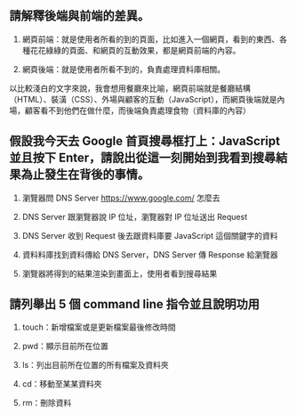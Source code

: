 ## 請解釋後端與前端的差異。

1. 網頁前端：就是使用者所看的到的頁面，比如進入一個網頁，看到的東西、各種花花綠綠的頁面、和網頁的互動效果，都是網頁前端的內容。

2. 網頁後端：就是使用者所看不到的，負責處理資料庫相關。

以比較淺白的文字來說，我會想用餐廳來比喻，網頁前端就是餐廳結構（HTML）、裝潢（CSS）、外場與顧客的互動（JavaScript），而網頁後端就是內場，顧客看不到他們在做什麼，而後端負責處理食物（資料庫的內容）


## 假設我今天去 Google 首頁搜尋框打上：JavaScript 並且按下 Enter，請說出從這一刻開始到我看到搜尋結果為止發生在背後的事情。

1. 瀏覽器問 DNS Server https://www.google.com/ 怎麼去

2. DNS Server 跟瀏覽器說 IP 位址，瀏覽器對 IP 位址送出 Request

3. DNS Server 收到 Request 後去跟資料庫要 JavaScript 這個關鍵字的資料

4. 資料料庫找到資料傳給 DNS Server，DNS Server 傳 Response 給瀏覽器

5. 瀏覽器將得到的結果渲染到畫面上，使用者看到搜尋結果


## 請列舉出 5 個 command line 指令並且說明功用

1. touch：新增檔案或是更新檔案最後修改時間

2. pwd：顯示目前所在位置

3. ls：列出目前所在位置的所有檔案及資料夾

4. cd：移動至某某資料夾

5. rm：刪除資料